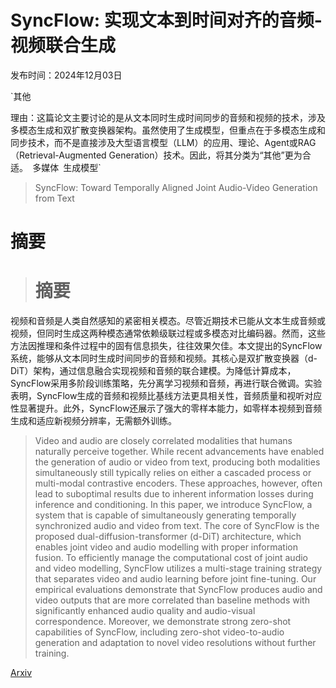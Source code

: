 # SyncFlow: 实现文本到时间对齐的音频-视频联合生成

发布时间：2024年12月03日

`其他

理由：这篇论文主要讨论的是从文本同时生成时间同步的音频和视频的技术，涉及多模态生成和双扩散变换器架构。虽然使用了生成模型，但重点在于多模态生成和同步技术，而不是直接涉及大型语言模型（LLM）的应用、理论、Agent或RAG（Retrieval-Augmented Generation）技术。因此，将其分类为“其他”更为合适。` `多媒体` `生成模型`

> SyncFlow: Toward Temporally Aligned Joint Audio-Video Generation from Text

# 摘要

> # 摘要
视频和音频是人类自然感知的紧密相关模态。尽管近期技术已能从文本生成音频或视频，但同时生成这两种模态通常依赖级联过程或多模态对比编码器。然而，这些方法因推理和条件过程中的固有信息损失，往往效果欠佳。本文提出的SyncFlow系统，能够从文本同时生成时间同步的音频和视频。其核心是双扩散变换器（d-DiT）架构，通过信息融合实现视频和音频的联合建模。为降低计算成本，SyncFlow采用多阶段训练策略，先分离学习视频和音频，再进行联合微调。实验表明，SyncFlow生成的音频和视频比基线方法更具相关性，音频质量和视听对应性显著提升。此外，SyncFlow还展示了强大的零样本能力，如零样本视频到音频生成和适应新视频分辨率，无需额外训练。

> Video and audio are closely correlated modalities that humans naturally perceive together. While recent advancements have enabled the generation of audio or video from text, producing both modalities simultaneously still typically relies on either a cascaded process or multi-modal contrastive encoders. These approaches, however, often lead to suboptimal results due to inherent information losses during inference and conditioning. In this paper, we introduce SyncFlow, a system that is capable of simultaneously generating temporally synchronized audio and video from text. The core of SyncFlow is the proposed dual-diffusion-transformer (d-DiT) architecture, which enables joint video and audio modelling with proper information fusion. To efficiently manage the computational cost of joint audio and video modelling, SyncFlow utilizes a multi-stage training strategy that separates video and audio learning before joint fine-tuning. Our empirical evaluations demonstrate that SyncFlow produces audio and video outputs that are more correlated than baseline methods with significantly enhanced audio quality and audio-visual correspondence. Moreover, we demonstrate strong zero-shot capabilities of SyncFlow, including zero-shot video-to-audio generation and adaptation to novel video resolutions without further training.

[Arxiv](https://arxiv.org/abs/2412.15220)